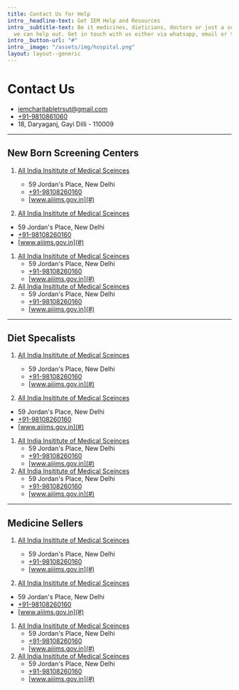 ```yaml
---
title: Contact Us for Help
intro__headline-text: Get IEM Help and Resources
intro__subtitle-text: Be it medicines, dieticians, doctors or just a sense of community,
  we can help out. Get in touch with us either via whatsapp, email or the form below.
intro__button-url: "#"
intro__image: "/assets/img/hospital.png"
layout: layout--generic
---
```


# Contact Us

- [iemcharitabletrsut@gmail.com](mailto:abc@abc.xyz)
- [+91-9810861060](tel:+91-9810861060)
- 18, Daryaganj, Gayi Dilli - 110009

---

## New Born Screening Centers

1. [All India Insititute of Medical Sceinces](#)
	- 59 Jordan's Place, New Delhi
	- [+91-98108260160](tel:+91-9810861060)
	- [www.aiiims.gov.in](#)

1. [All India Insititute of Medical Sceinces](#)
- 59 Jordan's Place, New Delhi
- [+91-98108260160](tel:+91-9810861060)
- [www.aiiims.gov.in](#)

1. [All India Insititute of Medical Sceinces](#)
	- 59 Jordan's Place, New Delhi
	- [+91-98108260160](tel:+91-9810861060)
	- [www.aiiims.gov.in](#)
1. [All India Insititute of Medical Sceinces](#)
	- 59 Jordan's Place, New Delhi
	- [+91-98108260160](tel:+91-9810861060)
	- [www.aiiims.gov.in](#)

---

## Diet Specalists

1. [All India Insititute of Medical Sceinces](#)
	- 59 Jordan's Place, New Delhi
	- [+91-98108260160](tel:+91-9810861060)
	- [www.aiiims.gov.in](#)

1. [All India Insititute of Medical Sceinces](#)
- 59 Jordan's Place, New Delhi
- [+91-98108260160](tel:+91-9810861060)
- [www.aiiims.gov.in](#)

1. [All India Insititute of Medical Sceinces](#)
	- 59 Jordan's Place, New Delhi
	- [+91-98108260160](tel:+91-9810861060)
	- [www.aiiims.gov.in](#)
1. [All India Insititute of Medical Sceinces](#)
	- 59 Jordan's Place, New Delhi
	- [+91-98108260160](tel:+91-9810861060)
	- [www.aiiims.gov.in](#)


---

## Medicine Sellers

1. [All India Insititute of Medical Sceinces](#)
	- 59 Jordan's Place, New Delhi
	- [+91-98108260160](tel:+91-9810861060)
	- [www.aiiims.gov.in](#)

1. [All India Insititute of Medical Sceinces](#)
- 59 Jordan's Place, New Delhi
- [+91-98108260160](tel:+91-9810861060)
- [www.aiiims.gov.in](#)

1. [All India Insititute of Medical Sceinces](#)
	- 59 Jordan's Place, New Delhi
	- [+91-98108260160](tel:+91-9810861060)
	- [www.aiiims.gov.in](#)
1. [All India Insititute of Medical Sceinces](#)
	- 59 Jordan's Place, New Delhi
	- [+91-98108260160](tel:+91-9810861060)
	- [www.aiiims.gov.in](#)
